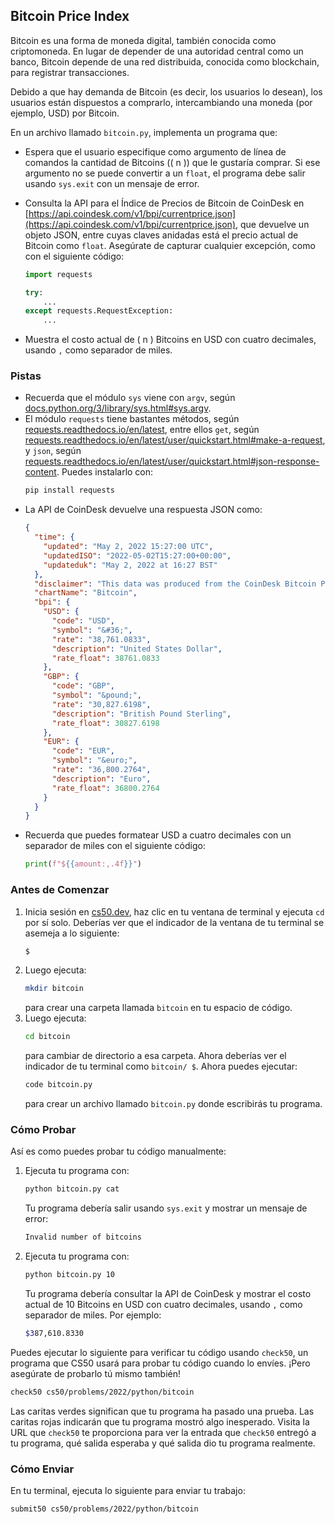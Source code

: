 ## Bitcoin Price Index

Bitcoin es una forma de moneda digital, también conocida como criptomoneda. En lugar de depender de una autoridad central como un banco, Bitcoin depende de una red distribuida, conocida como blockchain, para registrar transacciones.

Debido a que hay demanda de Bitcoin (es decir, los usuarios lo desean), los usuarios están dispuestos a comprarlo, intercambiando una moneda (por ejemplo, USD) por Bitcoin.

En un archivo llamado `bitcoin.py`, implementa un programa que:

- Espera que el usuario especifique como argumento de línea de comandos la cantidad de Bitcoins (\( n \)) que le gustaría comprar. Si ese argumento no se puede convertir a un `float`, el programa debe salir usando `sys.exit` con un mensaje de error.
- Consulta la API para el Índice de Precios de Bitcoin de CoinDesk en [https://api.coindesk.com/v1/bpi/currentprice.json](https://api.coindesk.com/v1/bpi/currentprice.json), que devuelve un objeto JSON, entre cuyas claves anidadas está el precio actual de Bitcoin como `float`. Asegúrate de capturar cualquier excepción, como con el siguiente código:

  ```python
  import requests

  try:
      ...
  except requests.RequestException:
      ...
  ```

- Muestra el costo actual de \( n \) Bitcoins en USD con cuatro decimales, usando `,` como separador de miles.

### Pistas

- Recuerda que el módulo `sys` viene con `argv`, según [docs.python.org/3/library/sys.html#sys.argv](https://docs.python.org/3/library/sys.html#sys.argv).
- El módulo `requests` tiene bastantes métodos, según [requests.readthedocs.io/en/latest](https://requests.readthedocs.io/en/latest), entre ellos `get`, según [requests.readthedocs.io/en/latest/user/quickstart.html#make-a-request](https://requests.readthedocs.io/en/latest/user/quickstart.html#make-a-request), y `json`, según [requests.readthedocs.io/en/latest/user/quickstart.html#json-response-content](https://requests.readthedocs.io/en/latest/user/quickstart.html#json-response-content). Puedes instalarlo con:
  ```bash
  pip install requests
  ```
- La API de CoinDesk devuelve una respuesta JSON como:
  ```json
  {
    "time": {
      "updated": "May 2, 2022 15:27:00 UTC",
      "updatedISO": "2022-05-02T15:27:00+00:00",
      "updateduk": "May 2, 2022 at 16:27 BST"
    },
    "disclaimer": "This data was produced from the CoinDesk Bitcoin Price Index (USD). Non-USD currency data converted using hourly conversion rate from openexchangerates.org",
    "chartName": "Bitcoin",
    "bpi": {
      "USD": {
        "code": "USD",
        "symbol": "&#36;",
        "rate": "38,761.0833",
        "description": "United States Dollar",
        "rate_float": 38761.0833
      },
      "GBP": {
        "code": "GBP",
        "symbol": "&pound;",
        "rate": "30,827.6198",
        "description": "British Pound Sterling",
        "rate_float": 30827.6198
      },
      "EUR": {
        "code": "EUR",
        "symbol": "&euro;",
        "rate": "36,800.2764",
        "description": "Euro",
        "rate_float": 36800.2764
      }
    }
  }
  ```
- Recuerda que puedes formatear USD a cuatro decimales con un separador de miles con el siguiente código:
  ```python
  print(f"${{amount:,.4f}}")
  ```

### Antes de Comenzar

1. Inicia sesión en [cs50.dev](https://cs50.dev), haz clic en tu ventana de terminal y ejecuta `cd` por sí solo. Deberías ver que el indicador de la ventana de tu terminal se asemeja a lo siguiente:
   ```bash
   $
   ```
2. Luego ejecuta:
   ```bash
   mkdir bitcoin
   ```
   para crear una carpeta llamada `bitcoin` en tu espacio de código.
3. Luego ejecuta:
   ```bash
   cd bitcoin
   ```
   para cambiar de directorio a esa carpeta. Ahora deberías ver el indicador de tu terminal como `bitcoin/ $`. Ahora puedes ejecutar:
   ```bash
   code bitcoin.py
   ```
   para crear un archivo llamado `bitcoin.py` donde escribirás tu programa.

### Cómo Probar

Así es como puedes probar tu código manualmente:

1. Ejecuta tu programa con:
   ```bash
   python bitcoin.py cat
   ```
   Tu programa debería salir usando `sys.exit` y mostrar un mensaje de error:
   ```bash
   Invalid number of bitcoins
   ```
2. Ejecuta tu programa con:
   ```bash
   python bitcoin.py 10
   ```
   Tu programa debería consultar la API de CoinDesk y mostrar el costo actual de 10 Bitcoins en USD con cuatro decimales, usando `,` como separador de miles. Por ejemplo:
   ```bash
   $387,610.8330
   ```

Puedes ejecutar lo siguiente para verificar tu código usando `check50`, un programa que CS50 usará para probar tu código cuando lo envíes. ¡Pero asegúrate de probarlo tú mismo también!

```bash
check50 cs50/problems/2022/python/bitcoin
```

Las caritas verdes significan que tu programa ha pasado una prueba. Las caritas rojas indicarán que tu programa mostró algo inesperado. Visita la URL que `check50` te proporciona para ver la entrada que `check50` entregó a tu programa, qué salida esperaba y qué salida dio tu programa realmente.

### Cómo Enviar

En tu terminal, ejecuta lo siguiente para enviar tu trabajo:

```bash
submit50 cs50/problems/2022/python/bitcoin
```

